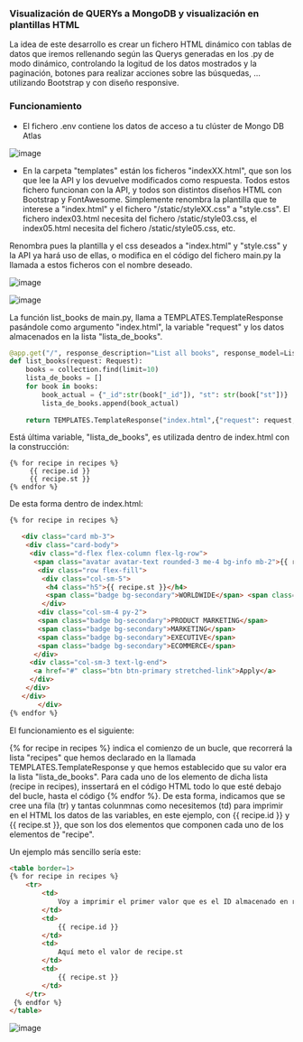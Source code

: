 ### Visualización de QUERYs a MongoDB y visualización en plantillas HTML

La idea de este desarrollo es crear un fichero HTML dinámico con tablas de datos que iremos rellenando según las Querys generadas en los .py de modo dinámico, controlando la logitud de los datos mostrados y la paginación, botones para realizar acciones sobre las búsquedas, ... utilizando Bootstrap y con diseño responsive.

### Funcionamiento

* El fichero .env contiene los datos de acceso a tu clúster de Mongo DB Atlas

![image](https://user-images.githubusercontent.com/20743678/225888717-5fd66b79-d81c-4b22-be30-73bdb0ab007c.png)

* En la carpeta "templates" están los ficheros "indexXX.html", que son los que lee la API y los devuelve modificados como respuesta. Todos estos fichero funcionan con la API, y todos son distintos diseños HTML con Bootstrap y FontAwesome. Simplemente renombra la plantilla que te interese a "index.html" y el fichero "/static/styleXX.css" a "style.css". El fichero index03.html necesita del fichero /static/style03.css, el index05.html necesita del fichero /static/style05.css, etc.

Renombra pues la plantilla y el css deseados a "index.html" y "style.css" y la API ya hará uso de ellas, o modifica en el código del fichero main.py la llamada a estos ficheros con el nombre deseado.

![image](https://user-images.githubusercontent.com/20743678/225890639-802f87c2-3f90-4cef-b354-f1d2c9fbb5f5.png)

![image](https://user-images.githubusercontent.com/20743678/225890903-62ca4fe9-f647-41f3-9faa-ff6987413f64.png)

La función list_books de main.py, llama a TEMPLATES.TemplateResponse pasándole como argumento "index.html", la variable "request" y los datos almacenados en la lista "lista_de_books". 

```python
@app.get("/", response_description="List all books", response_model=List[Book])
def list_books(request: Request):
    books = collection.find(limit=10)
    lista_de_books = []
    for book in books:
        book_actual = {"_id":str(book["_id"]), "st": str(book["st"])}
        lista_de_books.append(book_actual)
       
    return TEMPLATES.TemplateResponse("index.html",{"request": request, "recipes": lista_de_books})
 ```
 
 Está última variable, "lista_de_books", es utilizada dentro de index.html con la construcción:
 
 ```sell
 {% for recipe in recipes %}
      {{ recipe.id }}
      {{ recipe.st }}
 {% endfor %}
 ```
 
 De esta forma dentro de index.html:
 
 ```html
{% for recipe in recipes %}

    <div class="card mb-3">
     <div class="card-body">
      <div class="d-flex flex-column flex-lg-row">
       <span class="avatar avatar-text rounded-3 me-4 bg-info mb-2">{{ recipe.id }}</span>
        <div class="row flex-fill">
         <div class="col-sm-5">
          <h4 class="h5">{{ recipe.st }}</h4>
          <span class="badge bg-secondary">WORLDWIDE</span> <span class="badge bg-success">$150K - $210K</span>
         </div>
        <div class="col-sm-4 py-2">
        <span class="badge bg-secondary">PRODUCT MARKETING</span>
        <span class="badge bg-secondary">MARKETING</span>
        <span class="badge bg-secondary">EXECUTIVE</span>
        <span class="badge bg-secondary">ECOMMERCE</span>
       </div>
      <div class="col-sm-3 text-lg-end">
       <a href="#" class="btn btn-primary stretched-link">Apply</a>
      </div>
     </div>
    </div>
        </div>
{% endfor %}
```
    
El funcionamiento es el siguiente:

{% for recipe in recipes %} indica el comienzo de un bucle, que recorrerá la lista "recipes" que hemos declarado en la llamada TEMPLATES.TemplateResponse y que hemos establecido que su valor era la lista "lista_de_books". Para cada uno de los elemento de dicha lista (recipe in recipes), inssertará en el código HTML todo lo que esté debajo del bucle, hasta el código {% endfor %}. De esta forma, indicamos que se cree una fila (tr) y tantas colunmnas como necesitemos (td) para imprimir en el HTML los datos de las variables, en este ejemplo, con {{ recipe.id }} y {{ recipe.st }}, que son los dos elementos que componen cada uno de los elementos de "recipe".

Un ejemplo más sencillo sería este:

```html
<table border=1> 
{% for recipe in recipes %}
    <tr>
        <td>
            Voy a imprimir el primer valor que es el ID almacenado en recipe.id
        </td>
        <td>
            {{ recipe.id }}
        </td>
        <td>
            Aquí meto el valor de recipe.st
        </td>
        <td>
            {{ recipe.st }}
        </td>
    </tr>
 {% endfor %}
</table>
```

![image](https://user-images.githubusercontent.com/20743678/225895235-f07503fb-6e29-40ea-8f3e-c85e83753ddb.png)
